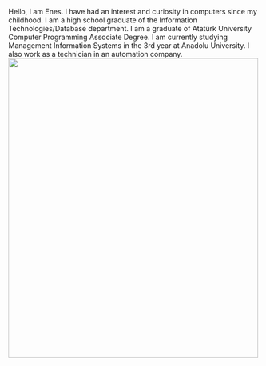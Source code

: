 Hello, I am Enes. I have had an interest and curiosity in computers since my childhood. I am a high school graduate of the Information Technologies/Database department. I am a graduate of Atatürk University Computer Programming Associate Degree. I am currently studying Management Information Systems in the 3rd year at Anadolu University. I also work as a technician in an automation company.
<img src="https://camo.githubusercontent.com/dac637e532a45d780e308170da49d1deb1f9a1e8c0facbd9992b9d32713eb533/68747470733a2f2f692e70696e696d672e636f6d2f6f726967696e616c732f38622f33352f66652f38623335666566353566626131613230316339633761313164336563336436342e676966" alt="" width="500" height="600">
